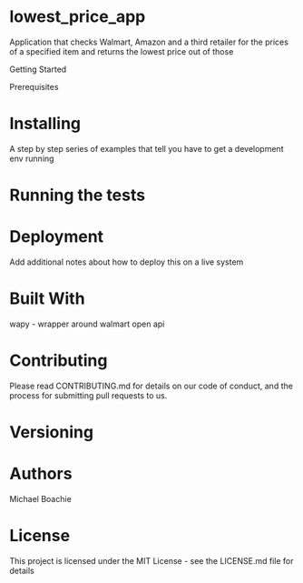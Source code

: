 # lowest_price_app
Application that checks Walmart, Amazon and a third retailer for the prices of a specified item and returns the lowest price out of those


Getting Started


Prerequisites


# Installing

A step by step series of examples that tell you have to get a development env running


# Running the tests


# Deployment

Add additional notes about how to deploy this on a live system

# Built With

wapy - wrapper around walmart open api


# Contributing

Please read CONTRIBUTING.md for details on our code of conduct, and the process for submitting pull requests to us.

# Versioning



# Authors

Michael Boachie

# License

This project is licensed under the MIT License - see the LICENSE.md file for details

